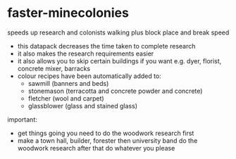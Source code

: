 # faster-minecolonies
speeds up research and colonists walking plus block place and break speed

- this datapack decreases the time taken to complete research
- it also makes the research requirements easier
- it also allows you to skip certain buildings if you want e.g. dyer, florist, concrete mixer, barracks
- colour recipes have been automatically added to:
  - sawmill (banners and beds)
  - stonemason (terracotta and concrete powder and concrete)
  - fletcher (wool and carpet)
  - glassblower (glass and stained glass)

important:
-  get things going you need to do the woodwork research first
- make a town hall, builder, forester then university band do the woodwork research
after that do whatever you please
